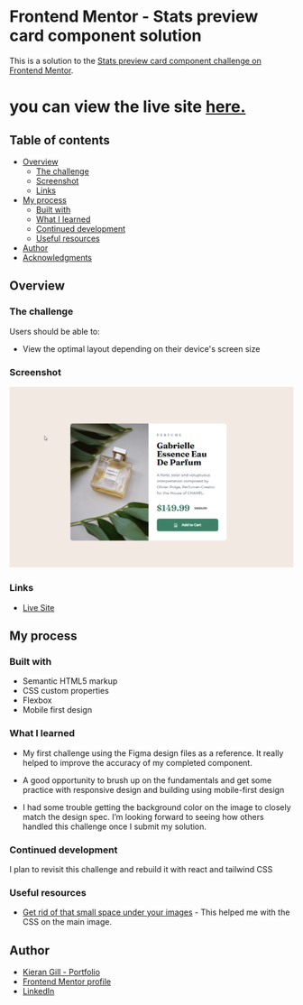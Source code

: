 # Frontend Mentor - Stats preview card component solution

This is a solution to the [Stats preview card component challenge on Frontend Mentor](https://www.frontendmentor.io/challenges/stats-preview-card-component-8JqbgoU62).

# you can view the live site [here.](https://kieranwebdev.github.io/FEMentors--product-preview-card/)

## Table of contents

- [Overview](#overview)
  - [The challenge](#the-challenge)
  - [Screenshot](#screenshot)
  - [Links](#links)
- [My process](#my-process)
  - [Built with](#built-with)
  - [What I learned](#what-i-learned)
  - [Continued development](#continued-development)
  - [Useful resources](#useful-resources)
- [Author](#author)
- [Acknowledgments](#acknowledgments)

## Overview

### The challenge

Users should be able to:

- View the optimal layout depending on their device's screen size

### Screenshot

![](./images/2022-11-10%2008_52_30-Frontend%20Mentor%20_%20Product%20preview%20card%20component.png)

### Links

- [Live Site](https://kieranwebdev.github.io/FEMentors-preview-card-project/)

## My process

### Built with

- Semantic HTML5 markup
- CSS custom properties
- Flexbox
- Mobile first design

### What I learned

- My first challenge using the Figma design files as a reference. It really helped to improve the accuracy of my completed component.

- A good opportunity to brush up on the fundamentals and get some practice with responsive design and building using mobile-first design

- I had some trouble getting the background color on the image to closely match the design spec. I’m looking forward to seeing how others handled this challenge once I submit my solution.

### Continued development

I plan to revisit this challenge and rebuild it with react and tailwind CSS

### Useful resources

- [Get rid of that small space under your images](https://www.youtube.com/watch?v=plOl7TNc89A&t=244s) - This helped me with the CSS on the main image.

## Author

- [Kieran Gill - Portfolio ](https://kieran-gill-portfolio.netlify.app/)
- [Frontend Mentor profile](hhttps://www.frontendmentor.io/profile/KieranWebDev)
- [LinkedIn](www.linkedin.com/in/kieran-gill)
